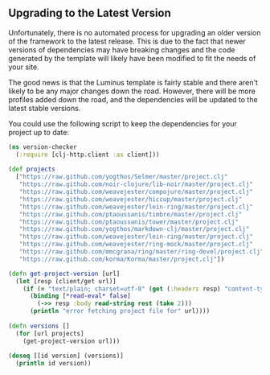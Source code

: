 ## Upgrading to the Latest Version

Unfortunately, there is no automated process for upgrading an older version of the framework to the latest release.
This is due to the fact that newer versions of dependencies may have breaking changes and the code generated by
the template will likely have been modified to fit the needs of your site.

The good news is that the Luminus template is fairly stable and there aren't likely to be any major changes down the
road. However, there will be more profiles added down the road, and the dependencies will be updated to the latest stable versions.

You could use the following script to keep the dependencies for your project up to date:

```clojure
(ns version-checker
  (:require [clj-http.client :as client]))
 
(def projects
  ["https://raw.github.com/yogthos/Selmer/master/project.clj"
   "https://raw.github.com/noir-clojure/lib-noir/master/project.clj"
   "https://raw.github.com/weavejester/compojure/master/project.clj"
   "https://raw.github.com/weavejester/hiccup/master/project.clj"
   "https://raw.github.com/weavejester/lein-ring/master/project.clj"
   "https://raw.github.com/ptaoussanis/timbre/master/project.clj"
   "https://raw.github.com/ptaoussanis/tower/master/project.clj"
   "https://raw.github.com/yogthos/markdown-clj/master/project.clj"
   "https://raw.github.com/weavejester/lein-ring/master/project.clj"
   "https://raw.github.com/weavejester/ring-mock/master/project.clj"
   "https://raw.github.com/mmcgrana/ring/master/ring-devel/project.clj"
   "https://raw.github.com/korma/Korma/master/project.clj"])

(defn get-project-version [url]
  (let [resp (client/get url)]
    (if (= "text/plain; charset=utf-8" (get (:headers resp) "content-type"))
      (binding [*read-eval* false]
        (->> resp :body read-string rest (take 2)))
      (println "error fetching project file for" url))))
 
(defn versions []
  (for [url projects]
    (get-project-version url)))
 
(doseq [[id version] (versions)]
  (println id version))
````
